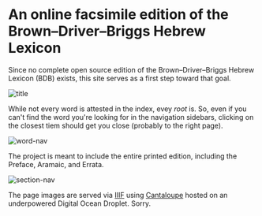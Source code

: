 # An online facsimile edition of the Brown–Driver–Briggs Hebrew Lexicon

Since no complete open source edition of the Brown–Driver–Briggs Hebrew Lexicon (BDB) exists, this site serves as a first step toward that goal. 

![title](https://user-images.githubusercontent.com/1544859/59160481-fb2b6580-8a9b-11e9-98b9-6d9579307624.png)

While not every word is attested in the index, evey *root* is. So, even if you can't find the word you're looking for in the navigation sidebars, clicking on the closest tiem should get you close (probably to the right page). 

![word-nav](https://user-images.githubusercontent.com/1544859/59160541-8dcc0480-8a9c-11e9-87ab-454efb78c30a.png)

The project is meant to include the entire printed edition, including the Preface, Aramaic, and Errata.

![section-nav](https://user-images.githubusercontent.com/1544859/59160540-8dcc0480-8a9c-11e9-8d0a-895df66e0584.png)

The page images are served via [IIIF](https://iiif.io/) using [Cantaloupe](https://cantaloupe-project.github.io/) hosted on an underpowered Digital Ocean Droplet. Sorry.

